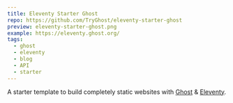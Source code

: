 ```yaml
---
title: Eleventy Starter Ghost
repo: https://github.com/TryGhost/eleventy-starter-ghost
preview: eleventy-starter-ghost.png
example: https://eleventy.ghost.org/
tags:
  - ghost
  - eleventy
  - blog
  - API
  - starter
---
```


A starter template to build completely static websites with [Ghost](https://ghost.org) & [Eleventy](https://www.11ty.io).
